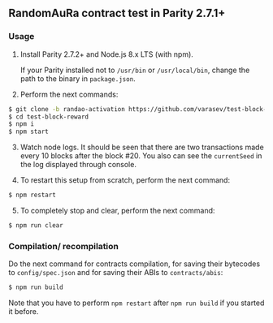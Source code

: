 ## RandomAuRa contract test in Parity 2.7.1+

### Usage

1. Install Parity 2.7.2+ and Node.js 8.x LTS (with npm).

    If your Parity installed not to `/usr/bin` or `/usr/local/bin`, change the path to the binary in `package.json`.

2. Perform the next commands:

```bash
$ git clone -b randao-activation https://github.com/varasev/test-block-reward
$ cd test-block-reward
$ npm i
$ npm start
```

3. Watch node logs. It should be seen that there are two transactions made every 10 blocks after the block #20. You also can see the `currentSeed` in the log displayed through console.

4. To restart this setup from scratch, perform the next command:

```bash
$ npm restart
```

5. To completely stop and clear, perform the next command:

```bash
$ npm run clear
```

### Compilation/ recompilation

Do the next command for contracts compilation, for saving their bytecodes to `config/spec.json` and for saving their ABIs to `contracts/abis`:

```bash
$ npm run build
```

Note that you have to perform `npm restart` after `npm run build` if you started it before.
